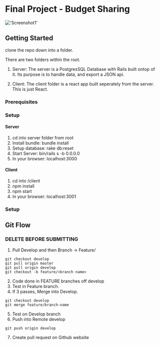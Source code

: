 # Final Project - Budget Sharing
!['Screenshot1'](https://github.com/karlchvojka/lhl-final-project/blob/master/docs/budget.png)

## Getting Started
clone the repo down into a folder.

There are two folders within the root.

1. Server:
The server is a PostgresSQL Database with Rails built ontop of it.
Its purpose is to handle data, and export a JSON api.

2. Client:
The client folder is a react app built seperately from the server.
This is just React.

### Prerequisites

### Setup

#### Server
1. cd into server folder from root
2. Install bundle: bundle install
3. Setup database: rake db:reset
4. Start Server: bin/rails s -b 0.0.0.0
5. In your browser: localhost:3000

#### Client
1. cd into /client
2. npm install
3. npm start
4. In your browser: localhost:3001

### Setup
## Git Flow
### DELETE BEFORE SUBMITTING
1. Pull Develop and then Branch -> Feature/
```
git checkout develop
git pull origin master
git pull origin develop
git checkout -b feature/<branch name>
```
2. Code done in FEATURE branches off develop
3. Test in Feature branch.
4. If 3 passes, Merge into Develop.
```
git checkout develop
git merge feature/branch-name
```
5. Test on Develop branch
6. Push into Remote develop
```
git push origin develop
```
7. Create pull request on Github website
